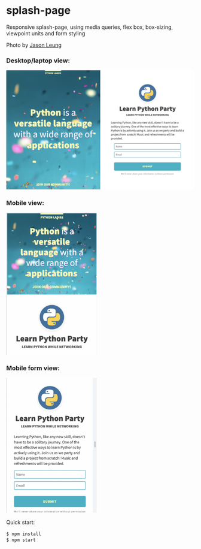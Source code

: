 # splash-page

Responsive splash-page, using media queries, flex box, box-sizing, viewpoint units and form styling

Photo by [Jason Leung](https://unsplash.com/@ninjason?utm_content=creditCopyText&utm_medium=referral&utm_source=unsplash)

### Desktop/laptop view:

<img src="https://github.com/IngridGdesigns/splash-page/blob/main/images/desktop.png">


### Mobile view: 

<img src="https://github.com/IngridGdesigns/splash-page/blob/main/images/mobile2.png" width="48%" height="50%"> 

### Mobile form view:
<img src="https://github.com/IngridGdesigns/splash-page/blob/main/images/mobile1.png" width="48%" height="50%">




Quick start:

```
$ npm install
$ npm start
````
